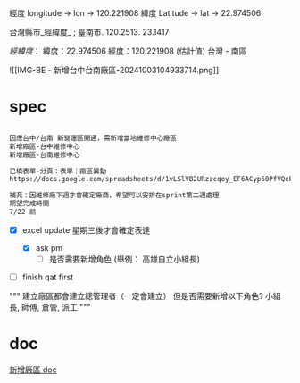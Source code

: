 

經度 longitude -> lon -> 120.221908 
緯度 Latitude -> lat  -> 22.974506

台灣縣市_經緯度_ ; 臺南市. 120.2513. 23.1417


_經緯度_：
緯度：22.974506 經度：120.221908 (估計值) 
台灣 - 南區 

![[IMG-BE - 新增台中台南廠區-20241003104933714.png]]

# spec
```md

因應台中/台南 新營運區開通，需新增當地維修中心廠區
新增廠區-台中維修中心
新增廠區-台南維修中心

已填表單-分頁：表單｜廠區異動
https://docs.google.com/spreadsheets/d/1vLSlVB2URzzcqoy_EF6ACyp60PfVQeFIfGyPFNvFh1U/edit#gid=273091942

補充：因維修廠下週才會確定廠商，希望可以安排在sprint第二週處理
期望完成時間
7/22 前

```



- [x] excel update 星期三後才會確定表達
	- [x] ask pm
		- [ ] 是否需要新增角色 (舉例： 高雄自立小組長)
- [ ] finish qat first


"""
建立廠區都會建立總管理者（一定會建立）
但是否需要新增以下角色? 小組長, 師傅, 倉管, 派工
"""
# doc

[新增廠區 doc ](https://docs.google.com/document/d/14KWiV4s1UgLx5wcpNqtkfFt8MUAsGj258sUC-cyg8DA/edit#heading=h.8yqlb89uhq8v)


